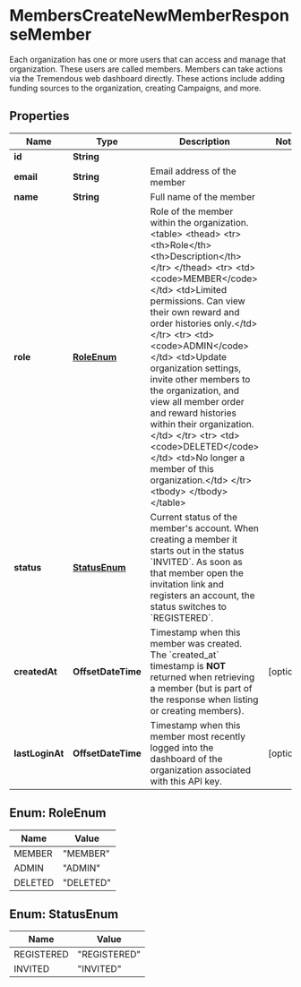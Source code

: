 

# MembersCreateNewMemberResponseMember

Each organization has one or more users that can access and manage that organization. These users are called members.  Members can take actions via the Tremendous web dashboard directly.  These actions include adding funding sources to the organization, creating Campaigns, and more. 

## Properties

| Name | Type | Description | Notes |
|------------ | ------------- | ------------- | -------------|
|**id** | **String** |  |  |
|**email** | **String** | Email address of the member |  |
|**name** | **String** | Full name of the member |  |
|**role** | [**RoleEnum**](#RoleEnum) | Role of the member within the organization.  &lt;table&gt;   &lt;thead&gt;     &lt;tr&gt;       &lt;th&gt;Role&lt;/th&gt;       &lt;th&gt;Description&lt;/th&gt;     &lt;/tr&gt;   &lt;/thead&gt;     &lt;tr&gt;       &lt;td&gt;&lt;code&gt;MEMBER&lt;/code&gt;&lt;/td&gt;       &lt;td&gt;Limited permissions. Can view their own reward and order histories only.&lt;/td&gt;     &lt;/tr&gt;     &lt;tr&gt;       &lt;td&gt;&lt;code&gt;ADMIN&lt;/code&gt;&lt;/td&gt;       &lt;td&gt;Update organization settings, invite other members to the organization, and view all member order and reward histories within their organization.&lt;/td&gt;     &lt;/tr&gt;     &lt;tr&gt;       &lt;td&gt;&lt;code&gt;DELETED&lt;/code&gt;&lt;/td&gt;       &lt;td&gt;No longer a member of this organization.&lt;/td&gt;     &lt;/tr&gt;   &lt;tbody&gt;   &lt;/tbody&gt; &lt;/table&gt;  |  |
|**status** | [**StatusEnum**](#StatusEnum) | Current status of the member&#39;s account.  When creating a member it starts out in the status &#x60;INVITED&#x60;. As soon as that member open the invitation link and registers an account, the status switches to &#x60;REGISTERED&#x60;.  |  |
|**createdAt** | **OffsetDateTime** | Timestamp when this member was created.  The &#x60;created_at&#x60; timestamp is **NOT** returned when retrieving a member (but is part of the response when listing or creating members).  |  [optional] |
|**lastLoginAt** | **OffsetDateTime** | Timestamp when this member most recently logged into the dashboard of the organization associated with this API key.  |  [optional] |



## Enum: RoleEnum

| Name | Value |
|---- | -----|
| MEMBER | &quot;MEMBER&quot; |
| ADMIN | &quot;ADMIN&quot; |
| DELETED | &quot;DELETED&quot; |



## Enum: StatusEnum

| Name | Value |
|---- | -----|
| REGISTERED | &quot;REGISTERED&quot; |
| INVITED | &quot;INVITED&quot; |



